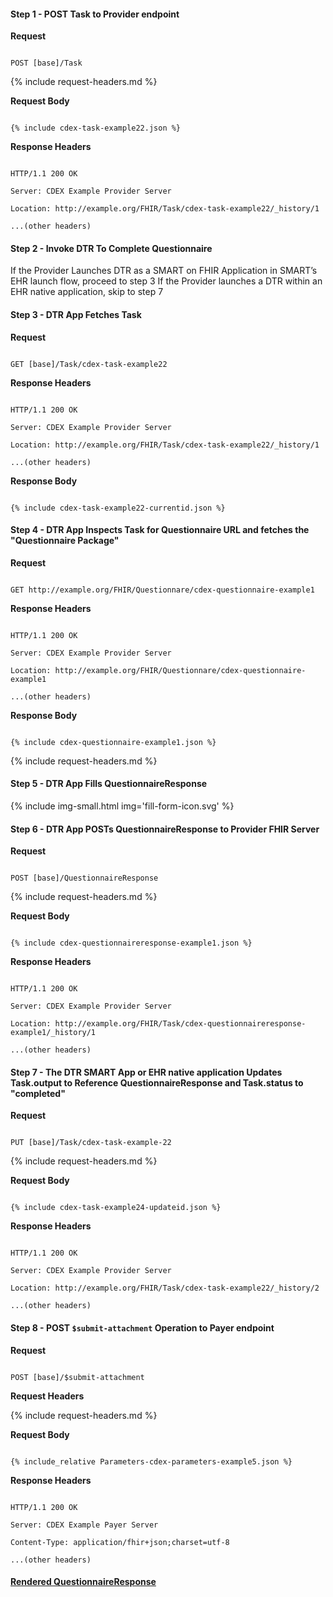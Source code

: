 


#### Step 1 - POST Task to Provider endpoint


**Request**

~~~

POST [base]/Task

~~~


{% include request-headers.md %}


**Request Body**


~~~

{% include cdex-task-example22.json %}

~~~


**Response Headers**


~~~

HTTP/1.1 200 OK

Server: CDEX Example Provider Server

Location: http://example.org/FHIR/Task/cdex-task-example22/_history/1

...(other headers)

~~~

#### Step 2 - Invoke DTR To Complete Questionnaire

If the Provider Launches DTR as a SMART on FHIR Application in SMART’s EHR launch flow, proceed to step 3
If the Provider launches a DTR within an EHR native application, skip to step 7

#### Step 3 - DTR App Fetches Task

**Request**

~~~

GET [base]/Task/cdex-task-example22

~~~

**Response Headers**


~~~

HTTP/1.1 200 OK

Server: CDEX Example Provider Server

Location: http://example.org/FHIR/Task/cdex-task-example22/_history/1

...(other headers)

~~~

**Response Body**


~~~

{% include cdex-task-example22-currentid.json %}

~~~

#### Step 4 - DTR App Inspects Task for Questionnaire URL and fetches the "Questionnaire Package"


**Request**

~~~

GET http://example.org/FHIR/Questionnare/cdex-questionnaire-example1

~~~

**Response Headers**


~~~

HTTP/1.1 200 OK

Server: CDEX Example Provider Server

Location: http://example.org/FHIR/Questionnare/cdex-questionnaire-example1

...(other headers)

~~~

**Response Body**


~~~

{% include cdex-questionnaire-example1.json %}

~~~


{% include request-headers.md %}

#### Step 5 - DTR App Fills QuestionnaireResponse

{% include img-small.html img='fill-form-icon.svg' %}


#### Step 6 - DTR App POSTs QuestionnaireResponse to Provider FHIR Server

**Request**

~~~

POST [base]/QuestionnaireResponse

~~~


{% include request-headers.md %}


**Request Body**


~~~

{% include cdex-questionnaireresponse-example1.json %}

~~~


**Response Headers**


~~~

HTTP/1.1 200 OK

Server: CDEX Example Provider Server

Location: http://example.org/FHIR/Task/cdex-questionnaireresponse-example1/_history/1

...(other headers)

~~~

#### Step 7 -  The DTR SMART App or EHR native application Updates Task.output to Reference QuestionnaireResponse and Task.status to "completed"

**Request**

~~~

PUT [base]/Task/cdex-task-example-22

~~~


{% include request-headers.md %}


**Request Body**

~~~

{% include cdex-task-example24-updateid.json %}

~~~


**Response Headers**


~~~

HTTP/1.1 200 OK

Server: CDEX Example Provider Server

Location: http://example.org/FHIR/Task/cdex-task-example22/_history/2

...(other headers)

~~~


#### Step 8 - POST `$submit-attachment` Operation to Payer endpoint



**Request**


~~~

POST [base]/$submit-attachment

~~~


**Request Headers**


{% include request-headers.md %}


**Request Body**


~~~

{% include_relative Parameters-cdex-parameters-example5.json %}

~~~


**Response Headers**


~~~

HTTP/1.1 200 OK

Server: CDEX Example Payer Server

Content-Type: application/fhir+json;charset=utf-8

...(other headers)

~~~


####  [Rendered QuestionnaireResponse](http://hl7.org/fhir/us/davinci-cdex/STU2/QuestionnaireResponse-cdex-questionnaireresponse-example1.html)
